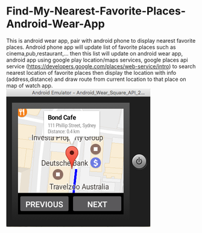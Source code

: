 # Find-My-Nearest-Favorite-Places-Android-Wear-App
This is android wear app, pair with android phone to display nearest favorite places. 
Android phone app will update list of favorite places such as cinema,pub,restaurant,... 
then this list will update on android wear app,
android app using google play location/maps services, google places api service
(https://developers.google.com/places/web-service/intro) 
to search nearest location of favorite places then display the location with info (address,distance) and draw route from current location to that place on map of watch app.
![Alt text](/image.png?raw=true "")
